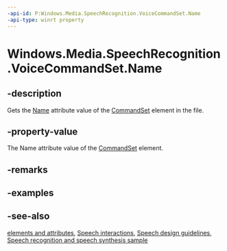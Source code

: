 ```yaml
---
-api-id: P:Windows.Media.SpeechRecognition.VoiceCommandSet.Name
-api-type: winrt property
---
```


<!-- Property syntax
public string Name { get; }
-->

# Windows.Media.SpeechRecognition.VoiceCommandSet.Name

## -description
Gets the [Name](https://docs.microsoft.com/uwp/schemas/voicecommands/voice-command-elements-and-attributes-1-2.md) attribute value of the [CommandSet](https://docs.microsoft.com/uwp/schemas/voicecommands/voice-command-elements-and-attributes-1-2.md) element in the [](https://docs.microsoft.com/uwp/schemas/voicecommands/voice-command-elements-and-attributes-1-2.md) file.

## -property-value
The Name attribute value of the [CommandSet](https://docs.microsoft.com/uwp/schemas/voicecommands/voice-command-elements-and-attributes-1-2.md) element.

## -remarks

## -examples

## -see-also
[ elements and attributes](https://docs.microsoft.com/uwp/schemas/voicecommands/voice-command-elements-and-attributes-1-2.md), [Speech interactions](http://msdn.microsoft.com/library/646db3ce-fa81-4727-8c21-936c81079439), [Speech design guidelines](http://msdn.microsoft.com/library/4a63a8c4-4182-4e36-ba12-4c343a56fca9), [Speech recognition and speech synthesis sample](http://go.microsoft.com/fwlink/p/?LinkID=619897)